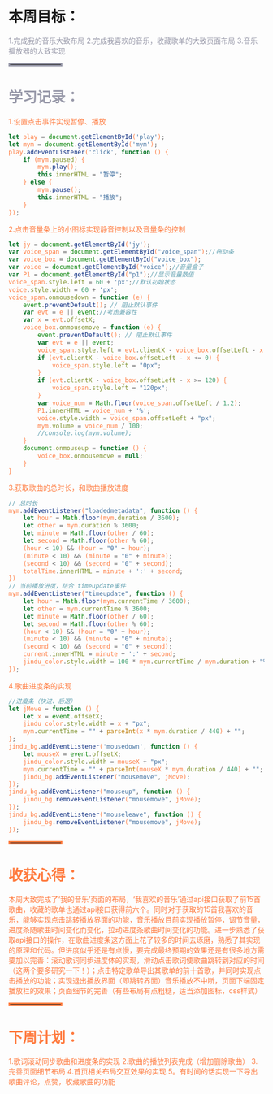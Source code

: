 ﻿# 本周目标：

<font color=#999AAA >1.完成我的音乐大致布局
2.完成我喜欢的音乐，收藏歌单的大致页面布局
3.音乐播放器的大致实现
<hr style=" border:solid; width:100px; height:1px;" color=#000000 size=1">

# 学习记录：

<font color=#ff7b3f >1.设置点击事件实现暂停、播放

```javascript
let play = document.getElementById('play');
let mym = document.getElementById('mym');
play.addEventListener('click', function () {
    if (mym.paused) {
        mym.play();
        this.innerHTML = "暂停";
    } else {
        mym.pause();
        this.innerHTML = "播放";
    }
});
```
<font color=#ff7b3f >2.点击音量条上的小图标实现静音控制以及音量条的控制

```javascript
let jy = document.getElementById('jy');
var voice_span = document.getElementById("voice_span");//拖动条
var voice_box = document.getElementById("voice_box");
var voice = document.getElementById("voice");//音量盒子
var P1 = document.getElementById("p1");//显示音量数值
voice_span.style.left = 60 + 'px';//默认初始状态
voice.style.width = 60 + 'px';
voice_span.onmousedown = function (e) {
    event.preventDefault(); // 阻止默认事件
    var evt = e || event;//考虑兼容性
    var x = evt.offsetX;
    voice_box.onmousemove = function (e) {
        event.preventDefault(); // 阻止默认事件
        var evt = e || event;
        voice_span.style.left = evt.clientX - voice_box.offsetLeft - x + "px";
        if (evt.clientX - voice_box.offsetLeft - x <= 0) {
            voice_span.style.left = "0px";
        }
        if (evt.clientX - voice_box.offsetLeft - x >= 120) {
            voice_span.style.left = "120px";
        }
        var voice_num = Math.floor(voice_span.offsetLeft / 1.2);
        P1.innerHTML = voice_num + '%';
        voice.style.width = voice_span.offsetLeft + "px";
        mym.volume = voice_num / 100;
        //console.log(mym.volume);
    }
    document.onmouseup = function () {
        voice_box.onmousemove = null;
    }
}
```
<font color=#ff7b3f >3.获取歌曲的总时长，和歌曲播放进度

```javascript
// 总时长
mym.addEventListener("loadedmetadata", function () {
    let hour = Math.floor(mym.duration / 3600);
    let other = mym.duration % 3600;
    let minute = Math.floor(other / 60);
    let second = Math.floor(other % 60);
    (hour < 10) && (hour = "0" + hour);
    (minute < 10) && (minute = "0" + minute);
    (second < 10) && (second = "0" + second);
    totalTime.innerHTML = minute + ':' + second;
})
// 当前播放进度，结合 timeupdate事件
mym.addEventListener("timeupdate", function () {
    let hour = Math.floor(mym.currentTime / 3600);
    let other = mym.currentTime % 3600;
    let minute = Math.floor(other / 60);
    let second = Math.floor(other % 60);
    (hour < 10) && (hour = "0" + hour);
    (minute < 10) && (minute = "0" + minute);
    (second < 10) && (second = "0" + second);
    current.innerHTML = minute + ':' + second;
    jindu_color.style.width = 100 * mym.currentTime / mym.duration + "%";
});
```
<font color=#ff7b3f >4.歌曲进度条的实现

```javascript
//进度条（快进、后退）
let jMove = function () {
    let x = event.offsetX;
    jindu_color.style.width = x + "px";
    mym.currentTime = "" + parseInt(x * mym.duration / 440) + "";
};
jindu_bg.addEventListener('mousedown', function () {
    let mouseX = event.offsetX;
    jindu_color.style.width = mouseX + "px";
    mym.currentTime = "" + parseInt(mouseX * mym.duration / 440) + "";
    jindu_bg.addEventListener("mousemove", jMove);
});
jindu_bg.addEventListener("mouseup", function () {
    jindu_bg.removeEventListener("mousemove", jMove);
});
jindu_bg.addEventListener("mouseleave", function () {
    jindu_bg.removeEventListener("mousemove", jMove);
});
```

<hr style=" border:solid; width:100px; height:1px;" color=#000000 size=1">

# 收获心得：

本周大致完成了‘我的音乐’页面的布局，‘我喜欢的音乐’通过api接口获取了前15首歌曲，收藏的歌单也通过api接口获得前六个。同时对于获取的15首我喜欢的音乐，能够实现点击跳转播放界面的功能，音乐播放目前实现播放暂停，调节音量，进度条随歌曲时间变化而变化，拉动进度条歌曲时间变化的功能。进一步熟悉了获取api接口的操作，在歌曲进度条这方面上花了较多的时间去琢磨，熟悉了其实现的原理和代码。但进度似乎还是有点慢，要完成最终预期的效果还是有很多地方需要加以完善：滚动歌词同步进度体的实现，滑动点击歌词使歌曲跳转到对应的时间（这两个要多研究一下！）；点击特定歌单导出其歌单的前十首歌，并同时实现点击播放的功能；实现退出播放界面（即跳转界面）音乐播放不中断，页面下端固定播放栏的效果；页面细节的完善（有些布局有点粗糙，适当添加图标，css样式）
<hr style=" border:solid; width:100px; height:1px;" color=#000000 size=1">

# 下周计划：

1.歌词滚动同步歌曲和进度条的实现
2.歌曲的播放列表完成（增加删除歌曲）
3.完善页面细节布局
4.首页相关布局交互效果的实现
5。有时间的话实现一下导出歌曲评论，点赞，收藏歌曲的功能
